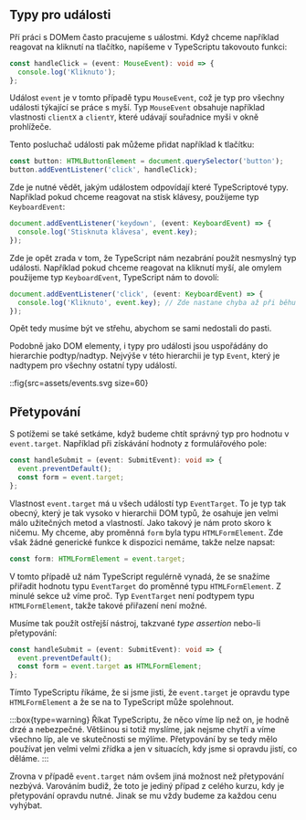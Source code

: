 ## Typy pro události

Pří práci s DOMem často pracujeme s uálostmi. Když chceme například reagovat na kliknutí na tlačítko, napíšeme v TypeScriptu takovouto funkci:

```ts
const handleClick = (event: MouseEvent): void => {
  console.log('Kliknuto');
};
```

Událost `event` je v tomto případě typu `MouseEvent`, což je typ pro všechny události týkající se práce s myší. Typ `MouseEvent` obsahuje například vlastnosti `clientX` a `clientY`, které udávají souřadnice myši v okně prohlížeče.

Tento posluchač události pak můžeme přidat například k tlačítku:

```ts
const button: HTMLButtonElement = document.querySelector('button');
button.addEventListener('click', handleClick);
```

Zde je nutné vědět, jakým událostem odpovídají které TypeScriptové typy. Například pokud chceme reagovat na stisk klávesy, použijeme typ `KeyboardEvent`:

```ts
document.addEventListener('keydown', (event: KeyboardEvent) => {
  console.log('Stisknuta klávesa', event.key);
});
```

Zde je opět zrada v tom, že TypeScript nám nezabrání použít nesmyslný typ události. Například pokud chceme reagovat na kliknutí myší, ale omylem použijeme typ `KeyboardEvent`, TypeScript nám to dovolí:

```ts
document.addEventListener('click', (event: KeyboardEvent) => {
  console.log('Kliknuto', event.key); // Zde nastane chyba až při běhu programu
});
```

Opět tedy musíme být ve střehu, abychom se sami nedostali do pasti.

Podobně jako DOM elementy, i typy pro události jsou uspořádány do hierarchie podtyp/nadtyp. Nejvýše v této hierarchii je typ `Event`, který je nadtypem pro všechny ostatní typy událostí.

::fig{src=assets/events.svg size=60}

## Přetypování

S potížemi se také setkáme, když budeme chtít správný typ pro hodnotu v `event.target`. Například při získávání hodnoty z formulářového pole:

```ts
const handleSubmit = (event: SubmitEvent): void => {
  event.preventDefault();
  const form = event.target;
};
```

Vlastnost `event.target` má u všech událostí typ `EventTarget`. To je typ tak obecný, který je tak vysoko v hierarchii DOM typů, že osahuje jen velmi málo užitečných metod a vlastností. Jako takový je nám proto skoro k ničemu. My chceme, aby proměnná `form` byla typu `HTMLFormElement`. Zde však žádné generické funkce k dispozici nemáme, takže nelze napsat:

```ts
const form: HTMLFormElement = event.target;
```

V tomto případě už nám TypeScript regulérně vynadá, že se snažíme přiřadit hodnotu typu `EventTarget` do proměnné typu `HTMLFormElement`. Z minulé sekce už víme proč. Typ `EventTarget` není podtypem typu `HTMLFormElement`, takže takové přiřazení není možné.

Musíme tak použít ostřejší nástroj, takzvané _type assertion_ nebo-li přetypování:

```ts
const handleSubmit = (event: SubmitEvent): void => {
  event.preventDefault();
  const form = event.target as HTMLFormElement;
};
```

Tímto TypeScriptu říkáme, že si jsme jisti, že `event.target` je opravdu type `HTMLFormElement` a že se na to TypeScript může spolehnout. 

:::box{type=warning}
Říkat TypeScriptu, že něco víme líp než on, je hodně drzé a nebezpečné. Většinou si totiž myslíme, jak nejsme chytří a víme všechno líp, ale ve skutečnosti se mýlíme. Přetypování by se tedy mělo používat jen velmi velmi zřídka a jen v situacích, kdy jsme si opravdu jistí, co děláme. 
:::

Zrovna v případě `event.target` nám ovšem jiná možnost než přetypování nezbývá. Varováním budiž, že toto je jediný případ z celého kurzu, kdy je přetypování opravdu nutné. Jinak se mu vždy budeme za každou cenu vyhýbat.

